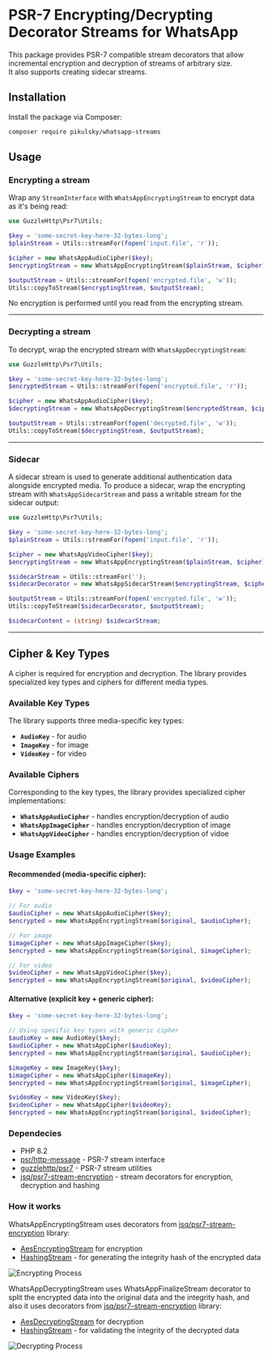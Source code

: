# PSR-7 Encrypting/Decrypting Decorator Streams for WhatsApp

This package provides PSR-7 compatible stream decorators that allow
incremental encryption and decryption of streams of arbitrary size.  
It also supports creating sidecar streams.

## Installation

Install the package via Composer:

```bash
composer require pikulsky/whatsapp-streams
```

## Usage

### Encrypting a stream

Wrap any `StreamInterface` with `WhatsAppEncryptingStream` to encrypt data as it's being read:

```php
use GuzzleHttp\Psr7\Utils;

$key = 'some-secret-key-here-32-bytes-long';
$plainStream = Utils::streamFor(fopen('input.file', 'r'));

$cipher = new WhatsAppAudioCipher($key);
$encryptingStream = new WhatsAppEncryptingStream($plainStream, $cipher);

$outputStream = Utils::streamFor(fopen('encrypted.file', 'w'));
Utils::copyToStream($encryptingStream, $outputStream);
```

No encryption is performed until you read from the encrypting stream.

---

### Decrypting a stream

To decrypt, wrap the encrypted stream with `WhatsAppDecryptingStream`:

```php
use GuzzleHttp\Psr7\Utils;

$key = 'some-secret-key-here-32-bytes-long';
$encryptedStream = Utils::streamFor(fopen('encrypted.file', 'r'));

$cipher = new WhatsAppAudioCipher($key);
$decryptingStream = new WhatsAppDecryptingStream($encryptedStream, $cipher);

$outputStream = Utils::streamFor(fopen('decrypted.file', 'w'));
Utils::copyToStream($decryptingStream, $outputStream);
```

---

### Sidecar

A sidecar stream is used to generate additional authentication data alongside encrypted media.
To produce a sidecar, wrap the encrypting stream with `WhatsAppSidecarStream` and pass a writable stream for the sidecar output:

```php
use GuzzleHttp\Psr7\Utils;

$key = 'some-secret-key-here-32-bytes-long';
$plainStream = Utils::streamFor(fopen('input.file', 'r'));

$cipher = new WhatsAppVideoCipher($key);
$encryptingStream = new WhatsAppEncryptingStream($plainStream, $cipher);

$sidecarStream = Utils::streamFor('');
$sidecarDecorator = new WhatsAppSidecarStream($encryptingStream, $cipher, $sidecarStream);

$outputStream = Utils::streamFor(fopen('encrypted.file', 'w'));
Utils::copyToStream($sidecarDecorator, $outputStream);

$sidecarContent = (string) $sidecarStream;
```

---

## Cipher & Key Types

A cipher is required for encryption and decryption. The library provides specialized key types and ciphers
for different media types.

### Available Key Types

The library supports three media-specific key types:

- **`AudioKey`** - for audio
- **`ImageKey`** - for image
- **`VideoKey`** - for video


### Available Ciphers

Corresponding to the key types, the library provides specialized cipher implementations:

- **`WhatsAppAudioCipher`** - handles encryption/decryption of audio
- **`WhatsAppImageCipher`** - handles encryption/decryption of image
- **`WhatsAppVideoCipher`** - handles encryption/decryption of vidoe

### Usage Examples

#### Recommended (media-specific cipher):

```php
$key = 'some-secret-key-here-32-bytes-long';

// For audio
$audioCipher = new WhatsAppAudioCipher($key);
$encrypted = new WhatsAppEncryptingStream($original, $audioCipher);

// For image
$imageCipher = new WhatsAppImageCipher($key);
$encrypted = new WhatsAppEncryptingStream($original, $imageCipher);

// For video
$videoCipher = new WhatsAppVideoCipher($key);
$encrypted = new WhatsAppEncryptingStream($original, $videoCipher);
```

#### Alternative (explicit key + generic cipher):

```php
$key = 'some-secret-key-here-32-bytes-long';

// Using specific key types with generic cipher
$audioKey = new AudioKey($key);
$audioCipher = new WhatsAppCipher($audioKey);
$encrypted = new WhatsAppEncryptingStream($original, $audioCipher);

$imageKey = new ImageKey($key);
$imageCipher = new WhatsAppCipher($imageKey);
$encrypted = new WhatsAppEncryptingStream($original, $imageCipher);

$videoKey = new VideoKey($key);
$videoCipher = new WhatsAppCipher($videoKey);
$encrypted = new WhatsAppEncryptingStream($original, $videoCipher);
```

### Dependecies

- PHP 8.2
- [psr/http-message](https://github.com/php-fig/http-message) - PSR-7 stream interface
- [guzzlehttp/psr7](https://github.com/guzzle/psr7) - PSR-7 stream utilities
- [jsq/psr7-stream-encryption](https://github.com/jeskew/php-encrypted-streams) - stream decorators for encryption, decryption and hashing

### How it works

WhatsAppEncryptingStream uses decorators from [jsq/psr7-stream-encryption](https://github.com/jeskew/php-encrypted-streams) library:
- [AesEncryptingStream](https://github.com/jeskew/php-encrypted-streams/blob/master/src/AesEncryptingStream.php) for encryption
- [HashingStream](https://github.com/jeskew/php-encrypted-streams/blob/master/src/AesDecryptingStream.php) - for generating the integrity hash of the encrypted data

![Encrypting Process](doc/encrypting.png)

WhatsAppDecryptingStream uses WhatsAppFinalizeStream decorator to split the encrypted data into the original data and the integrity hash,
and also it uses decorators from [jsq/psr7-stream-encryption](https://github.com/jeskew/php-encrypted-streams) library:
- [AesDecryptingStream](https://github.com/jeskew/php-encrypted-streams/blob/master/src/AesDecryptingStream.php) for decryption
- [HashingStream](https://github.com/jeskew/php-encrypted-streams/blob/master/src/HashingStream.php) - for validating the integrity of the decrypted data

![Decrypting Process](doc/decrypting.png)
